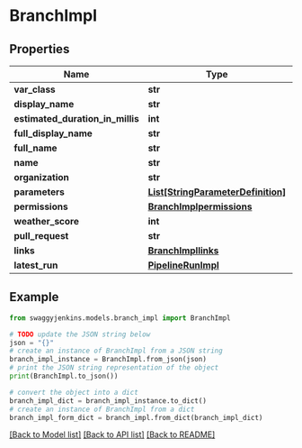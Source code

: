 # BranchImpl


## Properties

Name | Type | Description | Notes
------------ | ------------- | ------------- | -------------
**var_class** | **str** |  | [optional] 
**display_name** | **str** |  | [optional] 
**estimated_duration_in_millis** | **int** |  | [optional] 
**full_display_name** | **str** |  | [optional] 
**full_name** | **str** |  | [optional] 
**name** | **str** |  | [optional] 
**organization** | **str** |  | [optional] 
**parameters** | [**List[StringParameterDefinition]**](StringParameterDefinition.md) |  | [optional] 
**permissions** | [**BranchImplpermissions**](BranchImplpermissions.md) |  | [optional] 
**weather_score** | **int** |  | [optional] 
**pull_request** | **str** |  | [optional] 
**links** | [**BranchImpllinks**](BranchImpllinks.md) |  | [optional] 
**latest_run** | [**PipelineRunImpl**](PipelineRunImpl.md) |  | [optional] 

## Example

```python
from swaggyjenkins.models.branch_impl import BranchImpl

# TODO update the JSON string below
json = "{}"
# create an instance of BranchImpl from a JSON string
branch_impl_instance = BranchImpl.from_json(json)
# print the JSON string representation of the object
print(BranchImpl.to_json())

# convert the object into a dict
branch_impl_dict = branch_impl_instance.to_dict()
# create an instance of BranchImpl from a dict
branch_impl_form_dict = branch_impl.from_dict(branch_impl_dict)
```
[[Back to Model list]](../README.md#documentation-for-models) [[Back to API list]](../README.md#documentation-for-api-endpoints) [[Back to README]](../README.md)


